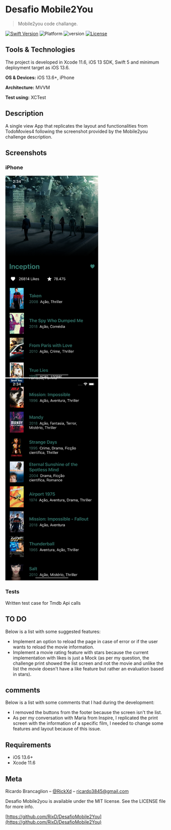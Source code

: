 # Desafio Mobile2You
> Mobile2you code challange.

[![Swift Version](https://img.shields.io/badge/Swift-5.0-green.svg)]()
![Platform](https://img.shields.io/cocoapods/p/LFAlertController.svg?style=flat)
![version](https://img.shields.io/badge/version-1.0-green)
[![License][license-image]][license-url]


## Tools & Technologies

The project is developed in Xcode 11.6, iOS 13 SDK, Swift 5 and minimum deployment target as iOS 13.6.

**OS & Devices:** iOS 13.6+, iPhone 

**Architecture:** MVVM

**Test using:** XCTest

## Description

A single view App that replicates the layout and functionalities from TodoMovies4 following the screenshot provided by the Mobile2you challenge description. 

## Screenshots

### iPhone
<img alt="iPhone Home Screen" src="docs/Mobile2you_home.png?raw=true" width=290 /> <img alt="iPhone Home Screen scrolled" src="docs/Mobile2you_home_2.png?raw=true" width=290 />


### Tests

Written test case for Tmdb Api calls

## TO DO
Below is a list with some suggested features:

- Implement an option to reload the page in case of error or if the user wants to reload the movie information.
- Implement a movie rating feature with stars because the current implementation with likes is just a Mock (as per my question, the challenge print showed the list screen and not the movie and unlike the list the movie doesn't have a like feature but rather an evaluation based in stars).

## comments
Below is a list with some comments that I had during the development:

- I removed the buttons from the footer because the screen isn't the list.
- As per my conversation with Maria from Inspire, I replicated the print screen with the information of a specific film, I needed to change some features and layout because of this issue.

## Requirements

- iOS 13.6+
- Xcode 11.6



## Meta

Ricardo Brancaglion – [@RickXd](https://twitter.com/rickxd) – ricardo3845@gmail.com

Desafio Mobile2you is available under the MIT license. See the LICENSE file for more info.

[https://github.com/RixD/DesafioMobile2You](https://github.com/RixD/DesafioMobile2You)

[swift-image]:https://img.shields.io/badge/swift-3.0-orange.svg
[swift-url]: https://swift.org/
[license-image]: https://img.shields.io/badge/License-MIT-blue.svg
[license-url]: LICENSE


